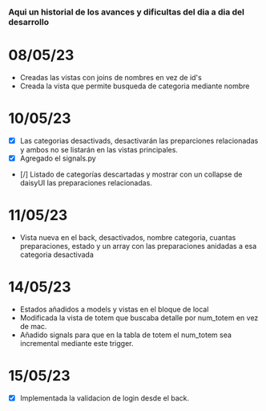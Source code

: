 ### Aqui un historial de los avances y dificultas del dia a dia del desarrollo

# 08/05/23
- Creadas las vistas con joins de nombres en vez de id's
- Creada la vista que permite busqueda de categoria mediante nombre

# 10/05/23
- [x] Las categorias desactivads, desactivarán las preparciones relacionadas y ambos no se listarán en las vistas principales.
- [x] Agregado el signals.py
- [/] Listado de categorías descartadas y mostrar con un collapse de daisyUI las preparaciones relacionadas.

# 11/05/23
- Vista nueva en el back, desactivados, nombre categoria, cuantas preparaciones, estado y un array con las preparaciones anidadas a esa categoria desactivada

# 14/05/23
- Estados añadidos a models y vistas en el bloque de local
- Modificada la vista de totem que buscaba detalle por num_totem en vez de mac.
- Añadido signals para que en la tabla de totem el num_totem sea incremental mediante este trigger.

# 15/05/23
- [x] Implementada la validacion de login desde el back.